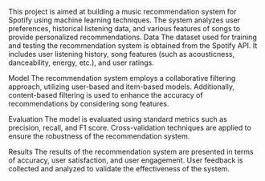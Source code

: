 This project is aimed at building a music recommendation system for Spotify using machine learning techniques. 
The system analyzes user preferences, historical listening data, and various features of songs to provide personalized recommendations.
Data
The dataset used for training and testing the recommendation system is obtained from the Spotify API. It includes user listening history, song features (such as acousticness, danceability, energy, etc.), and user ratings.

Model
The recommendation system employs a collaborative filtering approach, utilizing user-based and item-based models. Additionally, content-based filtering is used to enhance the accuracy of recommendations by considering song features.

Evaluation
The model is evaluated using standard metrics such as precision, recall, and F1 score. Cross-validation techniques are applied to ensure the robustness of the recommendation system.

Results
The results of the recommendation system are presented in terms of accuracy, user satisfaction, and user engagement. User feedback is collected and analyzed to validate the effectiveness of the system.
